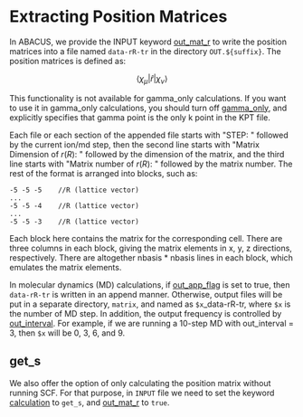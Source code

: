 # Extracting Position Matrices

In ABACUS, we provide the INPUT keyword [out_mat_r](../input_files/input-main.md#out_mat_r) to write the position matrices into a file named `data-rR-tr` in the directory `OUT.${suffix}`. The position matrices is defined as:

$$\langle \chi_\mu|\hat{r}|\chi_\nu\rangle$$

This functionality is not available for gamma_only calculations. If you want to use it in gamma_only calculations, you should turn off [gamma_only](../input_files/input-main.md#gamma_only), and explicitly specifies that gamma point is the only k point in the KPT file.

Each file or each section of the appended file starts with "STEP: " followed by the current ion/md step, then the second line starts with "Matrix Dimension of $r(R)$: " followed by the dimension of the matrix, and the third line starts with "Matrix number of $r(R)$: " followed by the matrix number. The rest of the format is arranged into blocks, such as:

```
-5 -5 -5    //R (lattice vector)
...
-5 -5 -4    //R (lattice vector)
...
-5 -5 -3    //R (lattice vector)
```

Each block here contains the matrix for the corresponding cell. There are three columns in each block, giving the matrix elements in x, y, z directions, respectively. There are altogether nbasis * nbasis lines in each block, which emulates the matrix elements.

In molecular dynamics (MD) calculations, if [out_app_flag](../input_files/input-main.md#out_app_flag) is set to true, then `data-rR-tr` is written in an append manner. Otherwise, output files will be put in a separate directory, `matrix`, and named as `$x`_data-rR-tr, where `$x` is the number of MD step. In addition, the output frequency is controlled by [out_interval](../input_files/input-main.md#out_interval). For example, if we are running a 10-step MD with out_interval = 3, then `$x` will be 0, 3, 6, and 9.

## get_s
We also offer the option of only calculating the position matrix without running SCF. For that purpose, in `INPUT` file we need to set the keyword [calculation](../input_files/input-main.md#calculation) to `get_s`, and [out_mat_r](../input_files/input-main.md#out_mat_r) to `true`.
